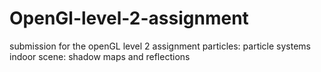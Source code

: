 # OpenGl-level-2-assignment
submission for the openGL level 2 assignment 
particles: particle systems
indoor scene: shadow maps and reflections
